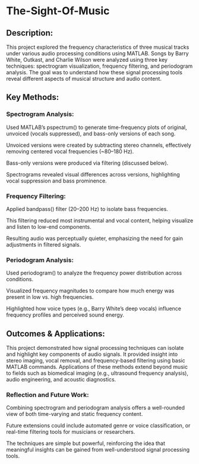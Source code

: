 # The-Sight-Of-Music

## Description:

This project explored the frequency characteristics of three musical tracks under various audio processing conditions using MATLAB. Songs by Barry White, Outkast, and Charlie Wilson were analyzed using three key techniques: spectrogram visualization, frequency filtering, and periodogram analysis. The goal was to understand how these signal processing tools reveal different aspects of musical structure and audio content.

## Key Methods:

### Spectrogram Analysis:

Used MATLAB’s pspectrum() to generate time-frequency plots of original, unvoiced (vocals suppressed), and bass-only versions of each song.

Unvoiced versions were created by subtracting stereo channels, effectively removing centered vocal frequencies (~80–180 Hz).

Bass-only versions were produced via filtering (discussed below).

Spectrograms revealed visual differences across versions, highlighting vocal suppression and bass prominence.

### Frequency Filtering:

Applied bandpass() filter (20–200 Hz) to isolate bass frequencies.

This filtering reduced most instrumental and vocal content, helping visualize and listen to low-end components.

Resulting audio was perceptually quieter, emphasizing the need for gain adjustments in filtered signals.

### Periodogram Analysis:

Used periodogram() to analyze the frequency power distribution across conditions.

Visualized frequency magnitudes to compare how much energy was present in low vs. high frequencies.

Highlighted how voice types (e.g., Barry White’s deep vocals) influence frequency profiles and perceived sound energy.

## Outcomes & Applications:

This project demonstrated how signal processing techniques can isolate and highlight key components of audio signals. It provided insight into stereo imaging, vocal removal, and frequency-based filtering using basic MATLAB commands. Applications of these methods extend beyond music to fields such as biomedical imaging (e.g., ultrasound frequency analysis), audio engineering, and acoustic diagnostics.

### Reflection and Future Work:

Combining spectrogram and periodogram analysis offers a well-rounded view of both time-varying and static frequency content.

Future extensions could include automated genre or voice classification, or real-time filtering tools for musicians or researchers.

The techniques are simple but powerful, reinforcing the idea that meaningful insights can be gained from well-understood signal processing tools.
